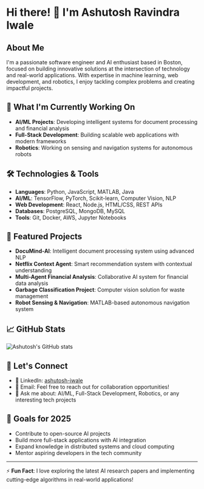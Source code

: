 # Hi there! 👋 I'm Ashutosh Ravindra Iwale

## About Me
I'm a passionate software engineer and AI enthusiast based in Boston, focused on building innovative solutions at the intersection of technology and real-world applications. With expertise in machine learning, web development, and robotics, I enjoy tackling complex problems and creating impactful projects.

## 🔭 What I'm Currently Working On
- **AI/ML Projects**: Developing intelligent systems for document processing and financial analysis
- **Full-Stack Development**: Building scalable web applications with modern frameworks
- **Robotics**: Working on sensing and navigation systems for autonomous robots

## 🛠️ Technologies & Tools
- **Languages**: Python, JavaScript, MATLAB, Java
- **AI/ML**: TensorFlow, PyTorch, Scikit-learn, Computer Vision, NLP
- **Web Development**: React, Node.js, HTML/CSS, REST APIs
- **Databases**: PostgreSQL, MongoDB, MySQL
- **Tools**: Git, Docker, AWS, Jupyter Notebooks

## 🌟 Featured Projects
- **DocuMind-AI**: Intelligent document processing system using advanced NLP
- **Netflix Context Agent**: Smart recommendation system with contextual understanding
- **Multi-Agent Financial Analysis**: Collaborative AI system for financial data analysis
- **Garbage Classification Project**: Computer vision solution for waste management
- **Robot Sensing & Navigation**: MATLAB-based autonomous navigation system

## 📈 GitHub Stats
![Ashutosh's GitHub stats](https://github-readme-stats.vercel.app/api?username=AshutoshRavindraIwale&show_icons=true&theme=radical)

## 🤝 Let's Connect
- 💼 LinkedIn: [ashutosh-iwale](https://www.linkedin.com/in/ashutosh-iwale)
- 📧 Email: Feel free to reach out for collaboration opportunities!
- 💬 Ask me about: AI/ML, Full-Stack Development, Robotics, or any interesting tech projects

## 🎯 Goals for 2025
- Contribute to open-source AI projects
- Build more full-stack applications with AI integration
- Expand knowledge in distributed systems and cloud computing
- Mentor aspiring developers in the tech community

---
⚡ **Fun Fact**: I love exploring the latest AI research papers and implementing cutting-edge algorithms in real-world applications!
